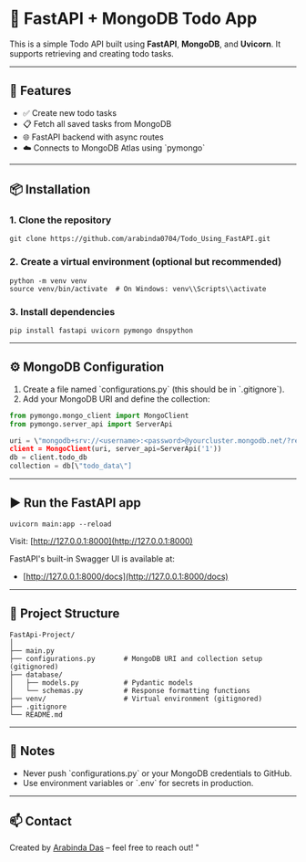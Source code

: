# 🧩 FastAPI + MongoDB Todo App

This is a simple Todo API built using **FastAPI**, **MongoDB**, and **Uvicorn**. It supports retrieving and creating todo tasks.

---

## 🚀 Features

- ✅ Create new todo tasks
- 📋 Fetch all saved tasks from MongoDB
- 🌐 FastAPI backend with async routes
- ☁️ Connects to MongoDB Atlas using \`pymongo\`

---

## 📦 Installation

### 1. Clone the repository

```
git clone https://github.com/arabinda0704/Todo_Using_FastAPI.git
```

### 2. Create a virtual environment (optional but recommended)

```
python -m venv venv
source venv/bin/activate  # On Windows: venv\\Scripts\\activate
```

### 3. Install dependencies

```
pip install fastapi uvicorn pymongo dnspython
```

---

## ⚙️ MongoDB Configuration

1. Create a file named \`configurations.py\` (this should be in \`.gitignore\`).
2. Add your MongoDB URI and define the collection:

```python
from pymongo.mongo_client import MongoClient
from pymongo.server_api import ServerApi

uri = \"mongodb+srv://<username>:<password>@yourcluster.mongodb.net/?retryWrites=true&w=majority\"
client = MongoClient(uri, server_api=ServerApi('1'))
db = client.todo_db
collection = db[\"todo_data\"]
```

---

## ▶️ Run the FastAPI app

```
uvicorn main:app --reload
```

Visit: [http://127.0.0.1:8000](http://127.0.0.1:8000)

FastAPI's built-in Swagger UI is available at:
- [http://127.0.0.1:8000/docs](http://127.0.0.1:8000/docs)

---

## 📂 Project Structure

```
FastApi-Project/
│
├── main.py
├── configurations.py       # MongoDB URI and collection setup (gitignored)
├── database/
│   ├── models.py           # Pydantic models
│   └── schemas.py          # Response formatting functions
├── venv/                   # Virtual environment (gitignored)
├── .gitignore
└── README.md
```

---

## 📌 Notes

- Never push \`configurations.py\` or your MongoDB credentials to GitHub.
- Use environment variables or \`.env\` for secrets in production.

---

## 📫 Contact

Created by [Arabinda Das](mailto:7arabinda@gmail.com) – feel free to reach out!
" 
